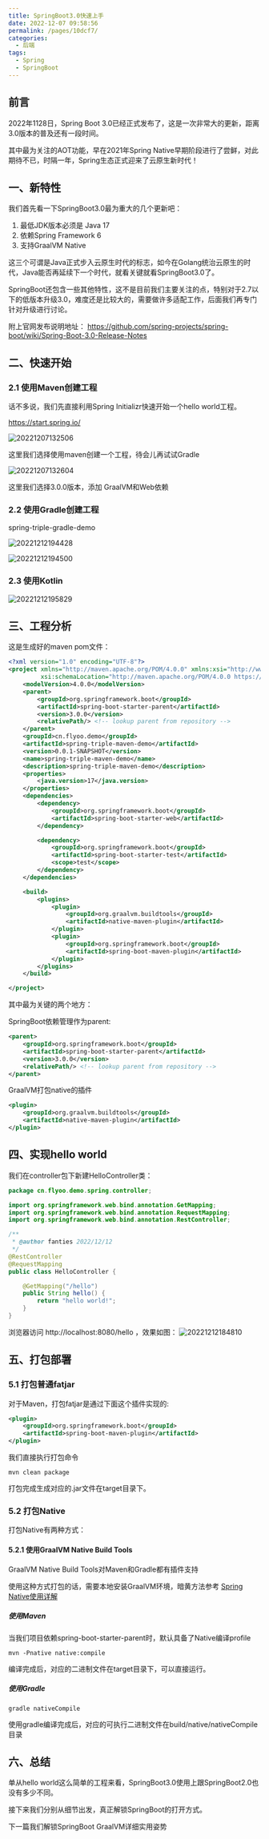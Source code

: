 ```yaml
---
title: SpringBoot3.0快速上手
date: 2022-12-07 09:58:56
permalink: /pages/10dcf7/
categories:
  - 后端
tags:
  - Spring
  - SpringBoot
---
```


## 前言

2022年1128日，Spring Boot 3.0已经正式发布了，这是一次非常大的更新，距离3.0版本的普及还有一段时间。

其中最为关注的AOT功能，早在2021年Spring Native早期阶段进行了尝鲜，对此期待不已，时隔一年，Spring生态正式迎来了云原生新时代！

<!-- more -->

## 一、新特性

我们首先看一下SpringBoot3.0最为重大的几个更新吧：

1. 最低JDK版本必须是 Java 17 
2. 依赖Spring Framework 6 
3. 支持GraalVM Native

这三个可谓是Java正式步入云原生时代的标志，如今在Golang统治云原生的时代，Java能否再延续下一个时代，就看关键就看SpringBoot3.0了。

SpringBoot还包含一些其他特性，这不是目前我们主要关注的点，特别对于2.7以下的低版本升级3.0，难度还是比较大的，需要做许多适配工作，后面我们再专门针对升级进行讨论。

附上官网发布说明地址：
https://github.com/spring-projects/spring-boot/wiki/Spring-Boot-3.0-Release-Notes

## 二、快速开始

### 2.1 使用Maven创建工程
话不多说，我们先直接利用Spring Initializr快速开始一个hello world工程。

https://start.spring.io/


![20221207132506](http://picqq.oss-cn-shenzhen.aliyuncs.com//pic/md/20221207132506.png)

这里我们选择使用maven创建一个工程，待会儿再试试Gradle

![20221207132604](http://picqq.oss-cn-shenzhen.aliyuncs.com//pic/md/20221207132604.png)

这里我们选择3.0.0版本，添加
GraalVM和Web依赖

### 2.2 使用Gradle创建工程

spring-triple-gradle-demo

![20221212194428](http://picqq.oss-cn-shenzhen.aliyuncs.com//pic/md/20221212194428.png)

![20221212194500](http://picqq.oss-cn-shenzhen.aliyuncs.com//pic/md/20221212194500.png)

### 2.3 使用Kotlin

![20221212195829](http://picqq.oss-cn-shenzhen.aliyuncs.com//pic/md/20221212195829.png)

## 三、工程分析

这是生成好的maven pom文件：
```xml
<?xml version="1.0" encoding="UTF-8"?>
<project xmlns="http://maven.apache.org/POM/4.0.0" xmlns:xsi="http://www.w3.org/2001/XMLSchema-instance"
         xsi:schemaLocation="http://maven.apache.org/POM/4.0.0 https://maven.apache.org/xsd/maven-4.0.0.xsd">
    <modelVersion>4.0.0</modelVersion>
    <parent>
        <groupId>org.springframework.boot</groupId>
        <artifactId>spring-boot-starter-parent</artifactId>
        <version>3.0.0</version>
        <relativePath/> <!-- lookup parent from repository -->
    </parent>
    <groupId>cn.flyoo.demo</groupId>
    <artifactId>spring-triple-maven-demo</artifactId>
    <version>0.0.1-SNAPSHOT</version>
    <name>spring-triple-maven-demo</name>
    <description>spring-triple-maven-demo</description>
    <properties>
        <java.version>17</java.version>
    </properties>
    <dependencies>
        <dependency>
            <groupId>org.springframework.boot</groupId>
            <artifactId>spring-boot-starter-web</artifactId>
        </dependency>

        <dependency>
            <groupId>org.springframework.boot</groupId>
            <artifactId>spring-boot-starter-test</artifactId>
            <scope>test</scope>
        </dependency>
    </dependencies>

    <build>
        <plugins>
            <plugin>
                <groupId>org.graalvm.buildtools</groupId>
                <artifactId>native-maven-plugin</artifactId>
            </plugin>
            <plugin>
                <groupId>org.springframework.boot</groupId>
                <artifactId>spring-boot-maven-plugin</artifactId>
            </plugin>
        </plugins>
    </build>

</project>

```

其中最为关键的两个地方：

SpringBoot依赖管理作为parent:
```xml
<parent>
    <groupId>org.springframework.boot</groupId>
    <artifactId>spring-boot-starter-parent</artifactId>
    <version>3.0.0</version>
    <relativePath/> <!-- lookup parent from repository -->
</parent>
```

GraalVM打包native的插件
```xml 
<plugin>
    <groupId>org.graalvm.buildtools</groupId>
    <artifactId>native-maven-plugin</artifactId>
</plugin>
```

## 四、实现hello world 

我们在controller包下新建HelloController类：

```Java HelloController.java
package cn.flyoo.demo.spring.controller;

import org.springframework.web.bind.annotation.GetMapping;
import org.springframework.web.bind.annotation.RequestMapping;
import org.springframework.web.bind.annotation.RestController;

/**
 * @author fanties 2022/12/12
 */
@RestController
@RequestMapping
public class HelloController {

    @GetMapping("/hello")
    public String hello() {
        return "hello world!";
    }
}

```

浏览器访问 http://localhost:8080/hello ，效果如图：
![20221212184810](http://picqq.oss-cn-shenzhen.aliyuncs.com//pic/md/20221212184810.png)

## 五、打包部署

### 5.1 打包普通fatjar

对于Maven，打包fatjar是通过下面这个插件实现的:
```xml
<plugin>
    <groupId>org.springframework.boot</groupId>
    <artifactId>spring-boot-maven-plugin</artifactId>
</plugin>
```

我们直接执行打包命令
```shell
mvn clean package
```

打包完成生成对应的.jar文件在target目录下。

### 5.2 打包Native

打包Native有两种方式：

#### 5.2.1 使用GraalVM Native Build Tools

GraalVM Native Build Tools对Maven和Gradle都有插件支持

使用这种方式打包的话，需要本地安装GraalVM环境，暗黄方法参考 [Spring Native使用详解](./20.Spring%20Native%E4%BD%BF%E7%94%A8%E8%AF%A6%E8%A7%A3.md)


##### 使用Maven
当我们项目依赖spring-boot-starter-parent时，默认具备了Native编译profile

```shell
mvn -Pnative native:compile
```
编译完成后，对应的二进制文件在target目录下，可以直接运行。

##### 使用Gradle
```shell
gradle nativeCompile
```

使用gradle编译完成后，对应的可执行二进制文件在build/native/nativeCompile目录

## 六、总结

单从hello world这么简单的工程来看，SpringBoot3.0使用上跟SpringBoot2.0也没有多少不同。

接下来我们分别从细节出发，真正解锁SpringBoot的打开方式。

下一篇我们解锁SpringBoot GraalVM详细实用姿势

